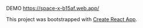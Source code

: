 DEMO https://space-x-b15af.web.app/


This project was bootstrapped with [Create React App](https://github.com/facebook/create-react-app).
